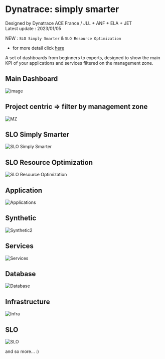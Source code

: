 # Dynatrace: simply smarter
Designed by Dynatrace ACE France / JLL + ANF + ELA + JET  
Latest update : 2023/01/05

NEW : `SLO Simply Smarter` & `SLO Resource Optimization` 
 - for more detail click [here](https://github.com/dynatrace-ace-services/slo-simply-smarter/blob/main/README.md)


A set of dashboards from beginners to experts, designed to show the main KPI of your applications and services filtered on the management zone.
## Main Dashboard
![image](https://user-images.githubusercontent.com/40337213/210241765-43f5baf4-dbda-4902-8f76-b9efef7bb422.png)

## Project centric => filter by management zone
![MZ](MZ.png)

## SLO Simply Smarter
![SLO Simply Smarter](SLO_Simply_Smarter.png)

## SLO Resource Optimization
![SLO Resource Optimization](SLO_Resource_Optimization.png)

## Application
![Applications](Applications.png)

## Synthetic
![Synthetic2](Synthetic2.png)

## Services
![Services](Services.png)

## Database
![Database](Database.png)

## Infrastructure
![Infra](Infra.png)

## SLO
![SLO](SLO.png)

and so more... :)
